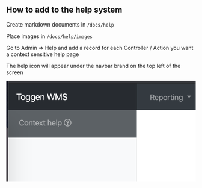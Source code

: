 ## How to add to the help system

Create markdown documents in `/docs/help`

Place images in `/docs/help/images`

Go to Admin => Help and add a record for each Controller / Action you want a context sensitive help page

The help icon will appear under the navbar brand on the top left of the screen

![Context sensitive help icon](images/context-help.png)
